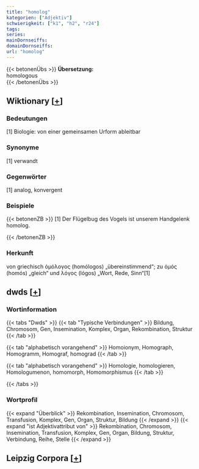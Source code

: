 ```yaml
---
title: "homolog"
kategorien: ["Adjektiv"]
schwierigkeit: ["k1", "h2", "r24"]
tags:
series:
mainDornseiffs:
domainDornseiffs:
url: "homolog"
---
```


{{< betonenÜbs >}}
**Übersetzung:**  
homologous  
{{< /betonenÜbs >}}

## Wiktionary [[+](https://de.wiktionary.org/wiki/homolog)]

### Bedeutungen
[1] Biologie: von einer gemeinsamen Urform ableitbar  

### Synonyme
[1] verwandt  

### Gegenwörter
[1] analog, konvergent  

### Beispiele
{{< betonenZB >}}
[1] Der Flügelbug des Vogels ist unserem Handgelenk homolog.  

{{< /betonenZB >}}
### Herkunft
von griechisch ὁμόλογος (homólogos) „übereinstimmend“; zu ὁμός (homós) „gleich“ und λόγος (lógos) „Wort, Rede, Sinn“[1]  



## dwds [[+](https://www.dwds.de/wb/homolog)]

### Wortinformation
{{< tabs "Dwds" >}}
{{< tab "Typische Verbindungen" >}}
Bildung, Chromosom, Gen, Insemination, Komplex, Organ, Rekombination, Struktur
{{< /tab >}}

{{< tab "alphabetisch vorangehend" >}}
Homoionym, Homograph, Homogramm, Homograf, homograd
{{< /tab >}}

{{< tab "alphabetisch vorangehend" >}}
Homologie, homologieren, Homologumenon, homomorph, Homomorphismus
{{< /tab >}}

{{< /tabs >}}

### Wortprofil
{{< expand "Überblick" >}} Rekombination, Insemination, Chromosom, Transfusion, Komplex, Gen, Organ, Struktur, Bildung {{< /expand >}}
{{< expand "ist Adjektivattribut von" >}} Rekombination, Chromosom, Insemination, Transfusion, Komplex, Gen, Organ, Bildung, Struktur, Verbindung, Reihe, Stelle {{< /expand >}}

## Leipzig Corpora [[+](https://corpora.uni-leipzig.de/en/res?word=homolog&corpusId=deu_newscrawl-public_2018)]

